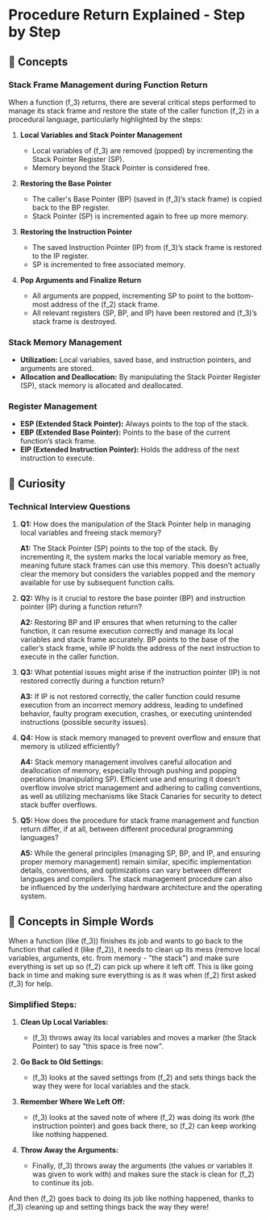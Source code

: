 # Procedure Return Explained - Step by Step

## 📘 Concepts

### Stack Frame Management during Function Return
When a function \(f_3\) returns, there are several critical steps performed to manage its stack frame and restore the state of the caller function \(f_2\) in a procedural language, particularly highlighted by the steps:

1. **Local Variables and Stack Pointer Management**
   - Local variables of \(f_3\) are removed (popped) by incrementing the Stack Pointer Register (SP).
   - Memory beyond the Stack Pointer is considered free.
   
2. **Restoring the Base Pointer**
   - The caller's Base Pointer (BP) (saved in \(f_3\)’s stack frame) is copied back to the BP register.
   - Stack Pointer (SP) is incremented again to free up more memory.

3. **Restoring the Instruction Pointer**
   - The saved Instruction Pointer (IP) from \(f_3\)’s stack frame is restored to the IP register.
   - SP is incremented to free associated memory.
   
4. **Pop Arguments and Finalize Return**
   - All arguments are popped, incrementing SP to point to the bottom-most address of the \(f_2\) stack frame.
   - All relevant registers (SP, BP, and IP) have been restored and \(f_3\)’s stack frame is destroyed.
   
### Stack Memory Management
- **Utilization:** Local variables, saved base, and instruction pointers, and arguments are stored.
- **Allocation and Deallocation:** By manipulating the Stack Pointer Register (SP), stack memory is allocated and deallocated.
  
### Register Management
- **ESP (Extended Stack Pointer):** Always points to the top of the stack.
- **EBP (Extended Base Pointer):** Points to the base of the current function’s stack frame.
- **EIP (Extended Instruction Pointer):** Holds the address of the next instruction to execute.

## 🧐 Curiosity

### Technical Interview Questions

1. **Q1:** How does the manipulation of the Stack Pointer help in managing local variables and freeing stack memory?
   
   **A1:** The Stack Pointer (SP) points to the top of the stack. By incrementing it, the system marks the local variable memory as free, meaning future stack frames can use this memory. This doesn’t actually clear the memory but considers the variables popped and the memory available for use by subsequent function calls.

2. **Q2:** Why is it crucial to restore the base pointer (BP) and instruction pointer (IP) during a function return?

   **A2:** Restoring BP and IP ensures that when returning to the caller function, it can resume execution correctly and manage its local variables and stack frame accurately. BP points to the base of the caller’s stack frame, while IP holds the address of the next instruction to execute in the caller function.

3. **Q3:** What potential issues might arise if the instruction pointer (IP) is not restored correctly during a function return?

   **A3:** If IP is not restored correctly, the caller function could resume execution from an incorrect memory address, leading to undefined behavior, faulty program execution, crashes, or executing unintended instructions (possible security issues).

4. **Q4:** How is stack memory managed to prevent overflow and ensure that memory is utilized efficiently?
   
   **A4:** Stack memory management involves careful allocation and deallocation of memory, especially through pushing and popping operations (manipulating SP). Efficient use and ensuring it doesn’t overflow involve strict management and adhering to calling conventions, as well as utilizing mechanisms like Stack Canaries for security to detect stack buffer overflows.

5. **Q5:** How does the procedure for stack frame management and function return differ, if at all, between different procedural programming languages?

   **A5:** While the general principles (managing SP, BP, and IP, and ensuring proper memory management) remain similar, specific implementation details, conventions, and optimizations can vary between different languages and compilers. The stack management procedure can also be influenced by the underlying hardware architecture and the operating system.

## 🔄 Concepts in Simple Words

When a function (like \(f_3\)) finishes its job and wants to go back to the function that called it (like \(f_2\)), it needs to clean up its mess (remove local variables, arguments, etc. from memory - "the stack") and make sure everything is set up so \(f_2\) can pick up where it left off. This is like going back in time and making sure everything is as it was when \(f_2\) first asked \(f_3\) for help.

### Simplified Steps:
1. **Clean Up Local Variables:**
   - \(f_3\) throws away its local variables and moves a marker (the Stack Pointer) to say "this space is free now".

2. **Go Back to Old Settings:**
   - \(f_3\) looks at the saved settings from \(f_2\) and sets things back the way they were for local variables and the stack.

3. **Remember Where We Left Off:**
   - \(f_3\) looks at the saved note of where \(f_2\) was doing its work (the instruction pointer) and goes back there, so \(f_2\) can keep working like nothing happened.

4. **Throw Away the Arguments:**
   - Finally, \(f_3\) throws away the arguments (the values or variables it was given to work with) and makes sure the stack is clean for \(f_2\) to continue its job.

And then \(f_2\) goes back to doing its job like nothing happened, thanks to \(f_3\) cleaning up and setting things back the way they were!